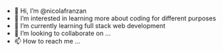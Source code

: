 - 👋 Hi, I’m @nicolafranzan
- 👀 I’m interested in learning more about coding for different purposes
- 🌱 I’m currently learning full stack web development
- 💞️ I’m looking to collaborate on ...
- 📫 How to reach me ...

<!---
nicolafranzan/nicolafranzan is a ✨ special ✨ repository because its `README.md` (this file) appears on your GitHub profile.
You can click the Preview link to take a look at your changes.
--->

